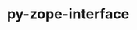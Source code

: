 ---
title: "py-zope-interface"
layout: cache
categories: [package, develop-2025-05-25]
meta: {"compilers": ["none"], "num_specs": 6, "num_specs_by_stack": {"data-vis-sdk": 1, "e4s": 2, "e4s-neoverse-v2": 2, "e4s-oneapi": 1, "root": 6}, "oss": ["ubuntu20.04", "ubuntu22.04"], "platforms": ["linux"], "stacks": ["data-vis-sdk", "e4s", "e4s-neoverse-v2", "e4s-oneapi", "root"], "targets": ["neoverse_v2", "x86_64_v3"], "versions": ["7.0.3", "7.2"]}
spec_details: [{"compiler": "none", "hash": "54syvi5zucruow6oq6maleekdfo5v6jm", "os": "ubuntu20.04", "platform": "linux", "size": "-", "stacks": ["data-vis-sdk", "root"], "target": "x86_64_v3", "variants": ["build_system=python_pip"], "versions": ["7.2"]}, {"compiler": "none", "hash": "6f347o63g7ruokp4kmqgw222lmuw46gy", "os": "ubuntu22.04", "platform": "linux", "size": "-", "stacks": ["e4s-neoverse-v2", "root"], "target": "neoverse_v2", "variants": ["build_system=python_pip"], "versions": ["7.2"]}, {"compiler": "none", "hash": "7s2onw6mub2udewgysf366vpwfmorymr", "os": "ubuntu22.04", "platform": "linux", "size": "-", "stacks": ["e4s", "root"], "target": "x86_64_v3", "variants": ["build_system=python_pip"], "versions": ["7.0.3"]}, {"compiler": "none", "hash": "j6qbod6tgdhb36njopds62p2yawdmuoi", "os": "ubuntu22.04", "platform": "linux", "size": "-", "stacks": ["e4s-oneapi", "root"], "target": "x86_64_v3", "variants": ["build_system=python_pip"], "versions": ["7.0.3"]}, {"compiler": "none", "hash": "p22mqkdfyqwswacynxyi74l35sye7ca7", "os": "ubuntu22.04", "platform": "linux", "size": "-", "stacks": ["e4s-neoverse-v2", "root"], "target": "neoverse_v2", "variants": ["build_system=python_pip"], "versions": ["7.0.3"]}, {"compiler": "none", "hash": "qkozmphhvmt5ztx4pbkqhvhbugf4syu2", "os": "ubuntu22.04", "platform": "linux", "size": "-", "stacks": ["e4s", "root"], "target": "x86_64_v3", "variants": ["build_system=python_pip"], "versions": ["7.2"]}]
---